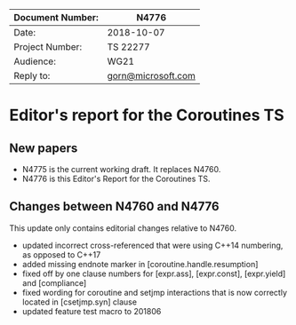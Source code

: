 | Document Number: | N4776                                           |
| -----------------|-------------------------------------------------|
| Date:            | 2018-10-07                                      |
| Project Number:  | TS 22277                                        |
| Audience:        | WG21                                            |
| Reply to:        | gorn@microsoft.com                              |


Editor's report for the Coroutines TS
===================================

## New papers

- N4775 is the current working draft. It replaces N4760.  
- N4776 is this Editor's Report for the Coroutines TS.

## Changes between N4760 and N4776

This update only contains editorial changes relative to N4760.

- updated incorrect cross-referenced that were using C++14 numbering, as opposed to C++17
- added missing endnote marker in [coroutine.handle.resumption]
- fixed off by one clause numbers for [expr.ass], [expr.const], [expr.yield] and [compliance]
- fixed wording for coroutine and setjmp interactions that is now correctly located in [csetjmp.syn] clause
- updated feature test macro to 201806
